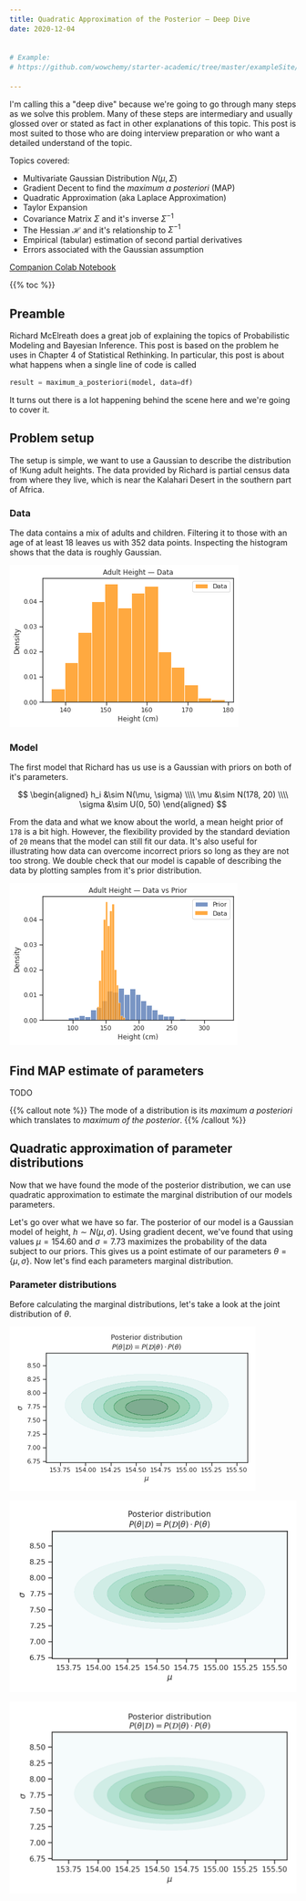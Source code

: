 ```yaml
---
title: Quadratic Approximation of the Posterior — Deep Dive
date: 2020-12-04


# Example:
# https://github.com/wowchemy/starter-academic/tree/master/exampleSite/content/post/writing-technical-content

---
```


I'm calling this a "deep dive" because we're going to go through many steps as we solve this problem. Many of these steps are intermediary and usually glossed over or stated as fact in other explanations of this topic. This post is most suited to those who are doing interview preparation or who want a detailed understand of the topic.

Topics covered:
* Multivariate Gaussian Distribution $N(\mu, \Sigma)$
* Gradient Decent to find the *maximum a posteriori* (MAP)
* Quadratic Approximation (aka Laplace Approximation)
* Taylor Expansion
* Covariance Matrix $\Sigma$ and it's inverse $\Sigma^{-1}$
* The Hessian $\mathcal{H}$ and it's relationship to $\Sigma^{-1}$
* Empirical (tabular) estimation of second partial derivatives
* Errors associated with the Gaussian assumption

[Companion Colab Notebook](https://colab.research.google.com/drive/1REwGPMOk_elQcalsqhKzqQ3WYizB_T37?usp=sharing)

{{% toc %}}

## Preamble

Richard McElreath does a great job of explaining the topics of Probabilistic Modeling and Bayesian Inference. This post is based on the problem he uses in Chapter 4 of Statistical Rethinking. In particular, this post is about what happens when a single line of code is called 

```python
result = maximum_a_posteriori(model, data=df)
``` 

It turns out there is a lot happening behind the scene here and we're going to cover it.

## Problem setup

The setup is simple, we want to use a Gaussian to describe the distribution of !Kung adult heights. The data provided by Richard is partial census data from where they live, which is near the Kalahari Desert in the southern part of Africa. 

### Data

The data contains a mix of adults and children. Filtering it to those with an age of at least 18 leaves us with 352 data points. Inspecting the histogram shows that the data is roughly Gaussian.

!['Histogram of adult height data.'](images/data_hist.png)

### Model

The first model that Richard has us use is a Gaussian with priors on both of it's parameters.

$$
\begin{aligned}
h_i &\sim N(\mu, \sigma) \\\\
\mu &\sim N(178, 20) \\\\
\sigma &\sim U(0, 50)
\end{aligned}
$$

From the data and what we know about the world, a mean height prior of `178` is a bit high. However, the flexibility provided by the standard deviation of `20` means that the model can still fit our data. It's also useful for illustrating how data can overcome incorrect priors so long as they are not too strong. We double check that our model is capable of describing the data by plotting samples from it's prior distribution. 

!['Histogram of height data and model prior.'](images/data_prior_hist.png)

## Find MAP estimate of parameters

TODO

{{% callout note %}}
The mode of a distribution is its *maximum a posteriori* which translates to *maximum of the posterior*.
{{% /callout %}}


## Quadratic approximation of parameter distributions

Now that we have found the mode of the posterior distribution, we can use quadratic approximation to estimate the marginal distribution of our models parameters. 

Let's go over what we have so far. The posterior of our model is a Gaussian model of height, $h \sim N(\mu, \sigma)$. Using gradient decent, we've found that using values $\mu = 154.60$ and $\sigma = 7.73$ maximizes the probability of the data subject to our priors. This gives us a point estimate of our parameters $\theta = \{\mu, \sigma \}$. Now let's find each parameters marginal distribution.

### Parameter distributions

Before calculating the marginal distributions, let's take a look at the joint distribution of $\theta$.

!['Histogram of adult height data.'](images/posterior_distribution_72.png)

!['Histogram of adult height data.'](images/posterior_distribution_144.png)

!['Histogram of adult height data.'](images/posterior_distribution_216.png)

